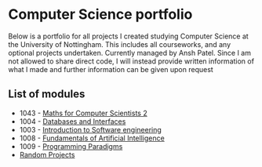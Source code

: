 # Computer Science portfolio
Below is a portfolio for all projects I created studying Computer Science at the University of Nottingham. This includes all courseworks, and any optional projects undertaken. Currently managed by Ansh Patel. Since I am not allowed to share direct code, I will instead provide written information of what I made and further information can be given upon request
## List of modules
 - 1043 - [Maths for Computer Scientists 2](Docs/Mathstwo.md)
 - 1004 - [Databases and Interfaces](Docs/databaseinterface.md)
 - 1003 - [Introduction to Software engineering](Docs/softwareengineering.md)
 - 1008 - [Fundamentals of Artificial Intelligence](Docs/aifundamentals.md)
 - 1009 - [Programming Paradigms](Docs/programmingparadigms.md)
 - [Random Projects](Docs/randomprojects.md)

 



